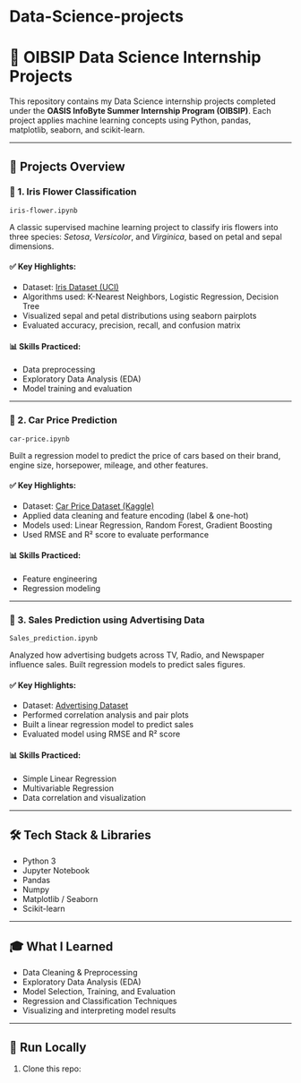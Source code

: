 # Data-Science-projects

# 🌟 OIBSIP Data Science Internship Projects

This repository contains my Data Science internship projects completed under the **OASIS InfoByte Summer Internship Program (OIBSIP)**. Each project applies machine learning concepts using Python, pandas, matplotlib, seaborn, and scikit-learn.

---

## 📂 Projects Overview

### 📌 1. Iris Flower Classification
`iris-flower.ipynb`

A classic supervised machine learning project to classify iris flowers into three species: *Setosa*, *Versicolor*, and *Virginica*, based on petal and sepal dimensions.

#### ✅ Key Highlights:
- Dataset: [Iris Dataset (UCI)](https://www.kaggle.com/datasets/saurabh00007/iriscsv)
- Algorithms used: K-Nearest Neighbors, Logistic Regression, Decision Tree
- Visualized sepal and petal distributions using seaborn pairplots
- Evaluated accuracy, precision, recall, and confusion matrix

#### 📊 Skills Practiced:
- Data preprocessing
- Exploratory Data Analysis (EDA)
- Model training and evaluation

---

### 📌 2. Car Price Prediction
`car-price.ipynb`

Built a regression model to predict the price of cars based on their brand, engine size, horsepower, mileage, and other features.

#### ✅ Key Highlights:
- Dataset: [Car Price Dataset (Kaggle)](https://www.kaggle.com/datasets/vijayaadithyanvg/car-price-predictionused-cars)
- Applied data cleaning and feature encoding (label & one-hot)
- Models used: Linear Regression, Random Forest, Gradient Boosting
- Used RMSE and R² score to evaluate performance

#### 📊 Skills Practiced:
- Feature engineering
- Regression modeling

---

### 📌 3. Sales Prediction using Advertising Data
`Sales_prediction.ipynb`

Analyzed how advertising budgets across TV, Radio, and Newspaper influence sales. Built regression models to predict sales figures.

#### ✅ Key Highlights:
- Dataset: [Advertising Dataset](https://www.kaggle.com/datasets/bumba5341/advertisingcsv)
- Performed correlation analysis and pair plots
- Built a linear regression model to predict sales
- Evaluated model using RMSE and R² score

#### 📊 Skills Practiced:
- Simple Linear Regression
- Multivariable Regression
- Data correlation and visualization

---

## 🛠️ Tech Stack & Libraries
- Python 3
- Jupyter Notebook
- Pandas
- Numpy
- Matplotlib / Seaborn
- Scikit-learn

---

## 🎓 What I Learned
- Data Cleaning & Preprocessing
- Exploratory Data Analysis (EDA)
- Model Selection, Training, and Evaluation
- Regression and Classification Techniques
- Visualizing and interpreting model results

---

## 🚀 Run Locally
1. Clone this repo:

